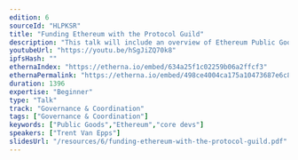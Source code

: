 ```yaml
---
edition: 6
sourceId: "HLPKSR"
title: "Funding Ethereum with the Protocol Guild"
description: "This talk will include an overview of Ethereum Public Goods, existing funding mechanisms and their limitations, our design responses to shape the Protocol Guild, and an update on the 2022 Pilot."
youtubeUrl: "https://youtu.be/hSgJiZQ70k8"
ipfsHash: ""
ethernaIndex: "https://etherna.io/embed/634a25f1c02259b06a2ffcf3"
ethernaPermalink: "https://etherna.io/embed/498ce4004ca175a10473687e6c847f3d6b7a8a9f13052cd68968f25b64cb8d00"
duration: 1396
expertise: "Beginner"
type: "Talk"
track: "Governance & Coordination"
tags: ["Governance & Coordination"]
keywords: ["Public Goods","Ethereum","core devs"]
speakers: ["Trent Van Epps"]
slidesUrl: "/resources/6/funding-ethereum-with-the-protocol-guild.pdf"
---
```

